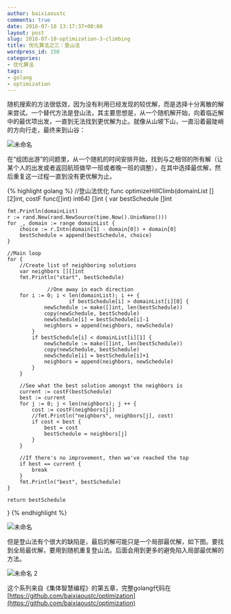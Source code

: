 ```yaml
---
author: baixiaoustc
comments: true
date: 2016-07-10 13:17:37+00:00
layout: post
slug: 2016-07-10-optimization-3-climbing
title: 优化算法之三：登山法
wordpress_id: 150
categories:
- 优化算法
tags:
- golang
- optimization
---
```


随机搜索的方法很低效，因为没有利用已经发现的较优解，而是选择十分离散的解来尝试。一个替代方法是登山法，其主要思想是，从一个随机解开始，向着临近解中的最优项出发，一直到无法找到更优解为止。就像从山坡下山，一直沿着最陡峭的方向行走，最终来到山谷：

![未命名](http://baixiaoustc.com/wordpress/wp-content/uploads/2016/07/未命名-1.png)

在“组团出游”的问题里，从一个随机的时间安排开始，找到与之相邻的所有解（让某个人的出发或者返回航班做早一班或者晚一班的调整），在其中选择最优解，然后重复这一过程一直到没有更优解为止。

{% highlight golang %}
//登山法优化
func optimizeHillClimb(domainList [][2]int, costF func([]int) int64) []int {
	var bestSchedule []int
    
	fmt.Println(domainList)
	r := rand.New(rand.NewSource(time.Now().UnixNano()))
	for _, domain := range domainList {
		choice := r.Intn(domain[1] - domain[0]) + domain[0]
		bestSchedule = append(bestSchedule, choice)
	}
    
	//Main loop
	for {
		//Create list of neighboring solutions
		var neighbors [][]int
		fmt.Println("start", bestSchedule)
    
                 //One away in each direction
		for i := 0; i < len(domainList); i ++ { 
                        if bestSchedule[i] > domainList[i][0] {
				newSchedule := make([]int, len(bestSchedule))
				copy(newSchedule, bestSchedule)
				newSchedule[i] = bestSchedule[i]-1
				neighbors = append(neighbors, newSchedule)
			}
			if bestSchedule[i] < domainList[i][1] {
				newSchedule := make([]int, len(bestSchedule))
				copy(newSchedule, bestSchedule)
				newSchedule[i] = bestSchedule[i]+1
				neighbors = append(neighbors, newSchedule)
			}
		}
    
		//See what the best solution amongst the neighbors is
		current := costF(bestSchedule)
		best := current
		for j := 0; j < len(neighbors); j ++ {
			cost := costF(neighbors[j])
			//fmt.Println("neighbors", neighbors[j], cost)
			if cost < best {
				best = cost
				bestSchedule = neighbors[j]
			}
		}
    
		//If there's no improvement, then we've reached the top
		if best == current {
			break
		}
		fmt.Println("best", bestSchedule)
	}
    
	return bestSchedule
}
{% endhighlight %}
    


![未命名](http://baixiaoustc.com/wordpress/wp-content/uploads/2016/07/未命名-2.png)

但是登山法有个很大的缺陷是，最后的解可能只是一个局部最优解，如下图。要找到全局最优解，要用到随机重复登山法。后面会用到更多的避免陷入局部最优解的方法。

![未命名 2](http://baixiaoustc.com/wordpress/wp-content/uploads/2016/07/未命名-2-1.png)

这个系列来自《集体智慧编程》的第五章，完整golang代码在[https://github.com/baixiaoustc/optimization](https://github.com/baixiaoustc/optimization)
